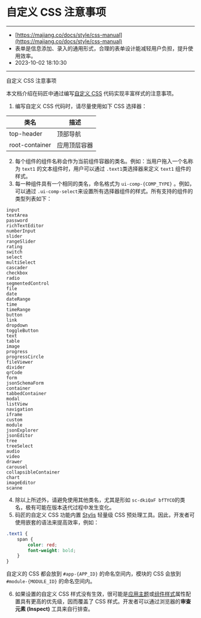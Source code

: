 # 自定义 CSS 注意事项

---

* [https://majiang.co/docs/style/css-manual](https://majiang.co/docs/style/css-manual)
* 表单是信息添加、录入的通用形式，合理的表单设计能减轻用户负担，提升使用效率。
* 2023-10-02 18:10:30

---

自定义 CSS 注意事项

本文档介绍在码匠中通过编写[自定义 CSS](https://majiang.co/docs/style#%E8%87%AA%E5%AE%9A%E4%B9%89css) 代码实现丰富样式的注意事项。

1. 编写自定义 CSS 代码时，请尽量使用如下 CSS 选择器：

|类名|描述|
| ----------------| --------------|
|top-header|顶部导航|
|root-container|应用顶层容器|

2. 每个组件的组件名称会作为当前组件容器的类名。例如：当用户拖入一个名称为 `text1`​ 的文本组件时，用户可以通过 `.text1`​ 类选择器来定义 `text1`​ 组件的样式。
3. 每一种组件具有一个相同的类名，命名格式为 `ui-comp-{COMP_TYPE}`​ 。例如，可以通过 `.ui-comp-select`​ 来设置所有选择器组件的样式。所有支持的组件的类型列表如下：

```plain
input
textArea
password
richTextEditor
numberInput
slider
rangeSlider
rating
switch
select
multiSelect
cascader
checkbox
radio
segmentedControl
file
date
dateRange
time
timeRange
button
link
dropdown
toggleButton
text
table
image
progress
progressCircle
fileViewer
divider
qrCode
form
jsonSchemaForm
container
tabbedContainer
modal
listView
navigation
iframe
custom
module
jsonExplorer
jsonEditor
tree
treeSelect
audio
video
drawer
carousel
collapsibleContainer
chart
imageEditor
scanne
```

4. 除以上所述外，请避免使用其他类名，尤其是形如 `sc-dkiQaF bfTYCO`​ 的类名，极有可能在版本迭代过程中发生变化。
5. 码匠的自定义 CSS 功能内置 [Stylis](https://stylis.js.org/) 轻量级 CSS 预处理工具。因此，开发者可使用嵌套的语法来提高效率，例如：

```scss
.text1 {
    span {
        color: red;
        font-weight: bold;
    }
}
```

自定义的 CSS 都会放到 `#app-{APP_ID}`​ 的命名空间内，模块的 CSS 会放到 `#module-{MODULE_ID}`​ 的命名空间内。

6. 如果设置的自定义 CSS 样式没有生效，很可能是[应用主题](https://majiang.co/docs/style#%E5%BA%94%E7%94%A8%E4%B8%BB%E9%A2%98)或[组件样式](https://majiang.co/docs/style#%E7%BB%84%E4%BB%B6%E6%A0%B7%E5%BC%8F)属性配置具有更高的优先级，因而覆盖了 CSS 样式。开发者可以通过浏览器的**审查元素 (Inspect)** 工具来自行排查。
